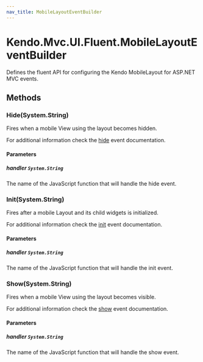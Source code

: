 ```yaml
---
nav_title: MobileLayoutEventBuilder
---
```


# Kendo.Mvc.UI.Fluent.MobileLayoutEventBuilder
Defines the fluent API for configuring the Kendo MobileLayout for ASP.NET MVC events.




## Methods


### Hide(System.String)
Fires when a mobile View using the layout becomes hidden.

For additional information check the [hide](/api/web/mobilelayout#events-hide) event documentation.


#### Parameters

##### handler `System.String`
The name of the JavaScript function that will handle the hide event.





### Init(System.String)
Fires after a mobile Layout and its child widgets is initialized.

For additional information check the [init](/api/web/mobilelayout#events-init) event documentation.


#### Parameters

##### handler `System.String`
The name of the JavaScript function that will handle the init event.





### Show(System.String)
Fires when a mobile View using the layout becomes visible.

For additional information check the [show](/api/web/mobilelayout#events-show) event documentation.


#### Parameters

##### handler `System.String`
The name of the JavaScript function that will handle the show event.






